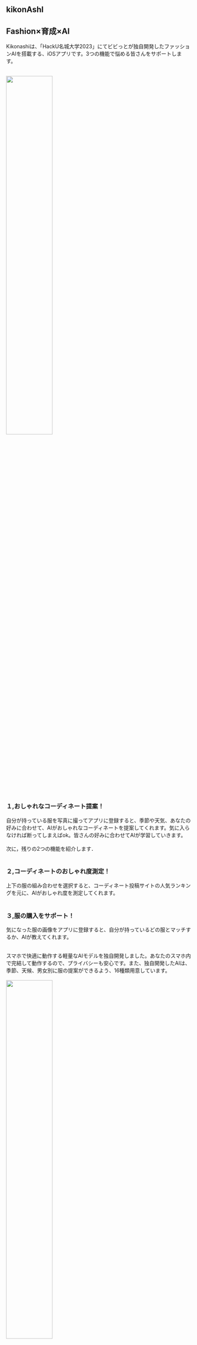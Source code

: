 
## kikonAshI
## Fashion×育成×AI
Kikonashiは、「HackU名城大学2023」にてビビっとが独自開発したファッションAIを搭載する、iOSアプリです。3つの機能で悩める皆さんをサポートします。<br><br>

<img src="https://github.com/sakai1250/hacku2023/assets/92532910/e296ff7c-7809-42c7-92cf-9b95e1365334" width="50%">

### １,おしゃれなコーディネート提案！
自分が持っている服を写真に撮ってアプリに登録すると、季節や天気、あなたの好みに合わせて、AIがおしゃれなコーディネートを提案してくれます。気に入らなければ断ってしまえばok。皆さんの好みに合わせてAIが学習していきます。<br><br>
次に，残りの2つの機能を紹介します．<br><br>

### ２,コーディネートのおしゃれ度測定！
上下の服の組み合わせを選択すると、コーディネート投稿サイトの人気ランキングを元に、AIがおしゃれ度を測定してくれます。<br><br>

### ３,服の購入をサポート！
気になった服の画像をアプリに登録すると、自分が持っているどの服とマッチするか、AIが教えてくれます。<br><br>

スマホで快適に動作する軽量なAIモデルを独自開発しました。あなたのスマホ内で完結して動作するので、プライバシーも安心です。また、独自開発したAIは、季節、天候、男女別に服の提案ができるよう、16種類用意しています。<br><br>
<img src="https://github.com/sakai1250/hacku2023/assets/92532910/f6711ec6-0bec-4008-9080-edb863f21448" width="50%">

#### 「診断」
主要機能の、コーディネート提案を試します。服は事前に登録してあります。<br><br>

#### 「推論」
登録した上下の服の、すべての組み合わせに対して、おしゃれ度を測定しています。<br><br>

#### 「おしゃれ度表示」
おしゃれ度が一番高いコーディネートが提案されます。
気に入らなかったら、やめとく、を押してみましょう。
次におしゃれ度が高かったコーディネートを提案してくれます。
これにする、を押すと、今までの回答をもとに、AIがユーザーに合わせて再学習します。<br><br>
#### 「再学習」
あなたと一緒にキャラクターもおしゃれになっていきます。<br><br>

<img src="https://github.com/sakai1250/hacku2023/assets/92532910/b876fdd5-aefa-4859-9a02-57eb6d6ad3ad" width="50%">



## Privacy Policy
【利用者情報の取得、利用】  
本アプリでは、天気、季節を取得するために端末の位置情報を取得する場合があります。<br><br>

【利用者情報の第三者提供】  
本アプリでは、利用者の個人情報を第三者へ提供することはありません。<br><br>

お問い合わせ先  
ご不明な点がありましたら、vivithotta@icloud.comまでお問合せください。<br><br>
